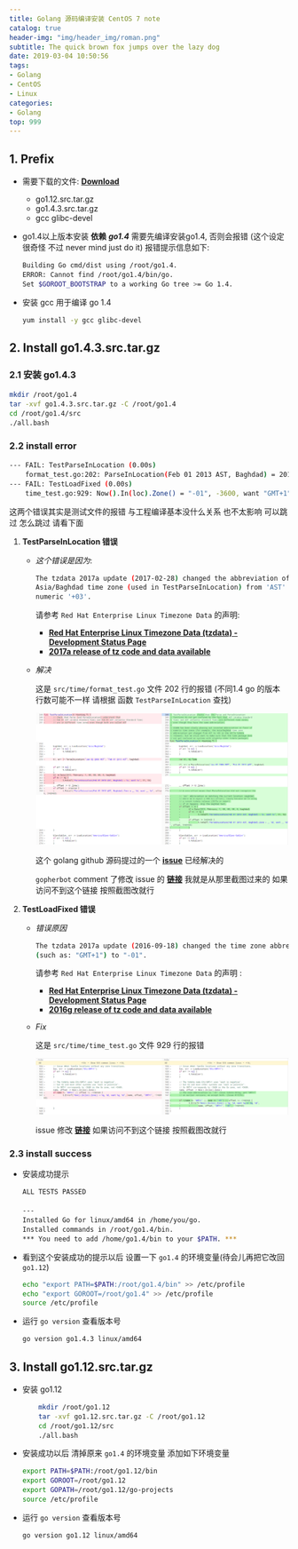 ```yaml
---
title: Golang 源码编译安装 CentOS 7 note
catalog: true
header-img: "img/header_img/roman.png"
subtitle: The quick brown fox jumps over the lazy dog
date: 2019-03-04 10:50:56
tags:
- Golang
- CentOS
- Linux
categories:
- Golang
top: 999
---
```


## 1. Prefix

- 需要下载的文件: **[Download](https://golang.org/dl/)**
      
  - go1.12.src.tar.gz
  - go1.4.3.src.tar.gz
  - gcc glibc-devel

 - go1.4以上版本安装 **依赖** ***go1.4*** 需要先编译安装go1.4, 否则会报错 (这个设定 很奇怪 不过 never mind just do it)
	报错提示信息如下:

    ```bash
    Building Go cmd/dist using /root/go1.4.
    ERROR: Cannot find /root/go1.4/bin/go.
    Set $GOROOT_BOOTSTRAP to a working Go tree >= Go 1.4.
    ```
  - 安装 gcc 用于编译 go 1.4
	```bash
	yum install -y gcc glibc-devel
	```

## 2. Install go1.4.3.src.tar.gz

### 2.1 安装 go1.4.3

```bash
mkdir /root/go1.4
tar -xvf go1.4.3.src.tar.gz -C /root/go1.4
cd /root/go1.4/src
./all.bash
```

### 2.2 install error

```bash
--- FAIL: TestParseInLocation (0.00s)
	format_test.go:202: ParseInLocation(Feb 01 2013 AST, Baghdad) = 2013-02-01 00:00:00 +0000 AST, want 2013-02-01 00:00:00 +0300 +03
--- FAIL: TestLoadFixed (0.00s)
	time_test.go:929: Now().In(loc).Zone() = "-01", -3600, want "GMT+1", -3600
```

这两个错误其实是测试文件的报错 与工程编译基本没什么关系 也不太影响 可以跳过 怎么跳过 请看下面

1. **TestParseInLocation 错误**

	- _这个错误是因为_:

		```bash
		The tzdata 2017a update (2017-02-28) changed the abbreviation of the
		Asia/Baghdad time zone (used in TestParseInLocation) from 'AST' to the
		numeric '+03'.
		```

		请参考 `Red Hat Enterprise Linux Timezone Data` 的声明:
		- **[Red Hat Enterprise Linux Timezone Data (tzdata) - Development Status Page](https://access.redhat.com/articles/1187353)**
		- **[2017a release of tz code and data available](https://mm.icann.org/pipermail/tz-announce/2017-February/000045.html)**

	- _解决_

		这是 `src/time/format_test.go` 文件 202 行的报错 
		(不同1.4 go 的版本 行数可能不一样 请根据 函数 `TestParseInLocation` 查找)

		![TestParseInLocation_diff.png](Golang-源码-CentOS-编译安装-note/TestParseInLocation_diff.png)

		这个 golang github 源码提过的一个 **[issue](https://github.com/golang/go/issues/19457)** 已经解决的

		`gopherbot` comment 了修改 issue 的 **[链接](https://go-review.googlesource.com/c/go/+/37964/)** 我就是从那里截图过来的 如果访问不到这个链接 按照截图改就行

2. **TestLoadFixed 错误**

	- _错误原因_

		```bash
		The tzdata 2017a update (2016-09-18) changed the time zone abbreviation from a long English-language string
		(such as: "GMT+1") to "-01".
		```

		请参考 `Red Hat Enterprise Linux Timezone Data` 的声明 :
		- **[Red Hat Enterprise Linux Timezone Data (tzdata) - Development Status Page](https://access.redhat.com/articles/1187353)**
		- **[2016g release of tz code and data available](https://mm.icann.org/pipermail/tz-announce/2016-September/000041.html)**

	- _Fix_

		这是 `src/time/time_test.go` 文件 929 行的报错

		![TestLoadFixed_diff](Golang-源码-CentOS-编译安装-note/TestLoadFixed_diff.png)

		issue 修改 **[链接](https://go-review.googlesource.com/c/go/+/29995/3/src/time/time_test.go#b951)** 如果访问不到这个链接 按照截图改就行

### 2.3 install success

- 安装成功提示
	```bash
	ALL TESTS PASSED

	---
	Installed Go for linux/amd64 in /home/you/go.
	Installed commands in /root/go1.4/bin.
	*** You need to add /home/go1.4/bin to your $PATH. ***
	```

- 看到这个安装成功的提示以后 设置一下 `go1.4` 的环境变量(待会儿再把它改回 `go1.12`)

	```bash
	echo "export PATH=$PATH:/root/go1.4/bin" >> /etc/profile
	echo "export GOROOT=/root/go1.4" >> /etc/profile
	source /etc/profile
	```

- 运行 `go version` 查看版本号

	```bash
	go version go1.4.3 linux/amd64
	```

## 3. Install go1.12.src.tar.gz

- 安装 go1.12

	```bash
		mkdir /root/go1.12
		tar -xvf go1.12.src.tar.gz -C /root/go1.12
		cd /root/go1.12/src
		./all.bash
	```

- 安装成功以后 清掉原来 `go1.4` 的环境变量 添加如下环境变量

	```bash
	export PATH=$PATH:/root/go1.12/bin
	export GOROOT=/root/go1.12
	export GOPATH=/root/go1.12/go-projects
	source /etc/profile
	```

- 运行 `go version` 查看版本号

	```bash
	go version go1.12 linux/amd64
	```